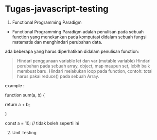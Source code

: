 # Tugas-javascript-testing

1. Functional Programming Paradigm

* Functional Programming Paradigm adalah penulisan pada sebuah function yang menekankan pada komputasi didalam sebuah fungsi matematis dan menghindari perubahan data.

ada beberapa yang harus diperhatikan didalam penulisan function:

> Hindari penggunaan variable let dan var (mutable variable)
> Hindari perubahan pada sebuah array, object, map maupun set, lebih baik membuat baru.
> Hindari melakukan loop pada function, contoh: total harus pakai reduce() pada sebuah Array.

example :

function sum(a, b) 
{

  return a + b;
  
}

const a = 10;         // tidak boleh seperti ini  

2. Unit Testing 



